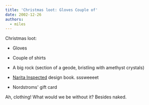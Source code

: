 ```yaml
---
title: 'Christmas loot: Gloves Couple of'
date: 2002-12-26
authors:
  - miles
---
```


Christmas loot:

- Gloves

- Couple of shirts

- A big rock (section of a geode, bristling with amethyst crystals)

- [Narita Inspected](http://www.destroy-all-monsters.com/narita.shtml) design book. sssweeeet

- Nordstroms' gift card

Ah, clothing! What would we be without it? Besides naked.
